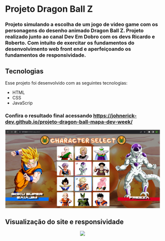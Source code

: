 # Projeto Dragon Ball Z

### Projeto simulando a escolha de um jogo de video game com os personagens do desenho animado Dragon Ball Z. Projeto realizado junto ao canal Dev Em Dobro com os devs Ricardo e Roberto. Com intuito de exercitar os fundamentos do desenvolvimento web front end e aperfeiçoando os fundamentos de responsividade.

## Tecnologias

<p>Esse projeto foi desenvolvido com as seguintes tecnologias:

- HTML
- CSS
- JavaScrip
</p>

### Confira o resultado final acessando https://johnerick-dev.github.io/projeto-dragon-ball-mapa-dev-week/

![Imagem do site](./src/imagens/capa.png)


## Visualização do site e responsividade

<p align="center">
    <img width="650" heidht="auto" src="./imagens/site.gif">
</p>


